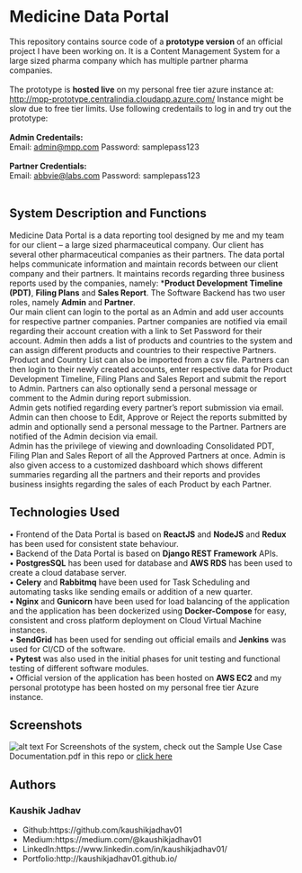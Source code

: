 # Medicine Data Portal
This repository contains source code of a **prototype version** of an official project I have been working on. It is a Content Management System for a large sized pharma company which has multiple partner pharma companies. 
<br><br>
The prototype is **hosted live** on my personal free tier azure instance at: http://mpp-prototype.centralindia.cloudapp.azure.com/ Instance might be slow due to free tier limits. Use following credentails to log in and try out the prototype:
<br><br>
**Admin Credentails:**<br>
Email: admin@mpp.com Password: samplepass123
<br><br>
**Partner Credentials:**<br>
Email: abbvie@labs.com Password: samplepass123
<br><br>
## System Description and Functions
Medicine Data Portal is a data reporting tool designed by me and my team for our client – a large sized pharmaceutical company. Our client has several other pharmaceutical companies as their partners. The data portal helps communicate information and maintain records between our client company and their partners. It maintains records regarding three business reports used by the companies, namely: ***Product Development Timeline (PDT)**, **Filing Plans** and **Sales Report**. The Software Backend has two user roles, namely **Admin** and **Partner**.<br> 
Our main client can login to the portal as an Admin and add user accounts for respective partner companies. Partner companies are notified via email regarding their account creation with a link to Set Password for their account. Admin then adds a list of products and countries to the system and can assign different products and countries to their respective Partners. Product and Country List can also be imported from a csv file. Partners can then login to their newly created accounts, enter respective data for Product Development Timeline, Filing Plans and Sales Report and submit the report to Admin. Partners can also optionally send a personal message or comment to the Admin during report submission.<br> 
Admin gets notified regarding every partner’s report submission via email. Admin can then choose to Edit, Approve or Reject the reports submitted by admin and optionally send a personal message to the Partner. Partners are notified of the Admin decision via email.<br>
Admin has the privilege of viewing and downloading Consolidated PDT, Filing Plan and Sales Report of all the Approved Partners at once. Admin is also given access to a customized dashboard which shows different summaries regarding all the partners and their reports and provides business insights regarding the sales of each Product by each Partner.<br>

## Technologies Used
•	Frontend of the Data Portal is based on **ReactJS** and **NodeJS** and **Redux** has been used for consistent state behaviour.<br>
•	Backend of the Data Portal is based on **Django REST Framework** APIs.<br>
•	**PostgresSQL** has been used for database and **AWS RDS** has been used to create a cloud database server.<br>
•	**Celery** and **Rabbitmq** have been used for Task Scheduling and automating tasks like sending emails or addition of a new quarter.<br>
•	**Nginx** and **Gunicorn** have been used for load balancing of the application and the application has been dockerized using **Docker-Compose** for easy, consistent and cross platform deployment on Cloud Virtual Machine instances.<br>
•	**SendGrid** has been used for sending out official emails and **Jenkins** was used for CI/CD of the software.<br>
•	**Pytest** was also used in the initial phases for unit testing and functional testing of different software modules.<br>
•	Official version of the application has been hosted on **AWS EC2** and my personal prototype has been hosted on my personal free tier Azure instance.<br>

## Screenshots
![alt text](https://github.com/kaushikjadhav01/Medicine-Data-Portal__Data-Reporting-Tool/blob/master/mpp-frontend/src/assets/images/dashboard_ss.png)
For Screenshots of the system, check out the Sample Use Case Documentation.pdf in this repo or <a href="https://github.com/kaushikjadhav01/Medicine-Data-Portal__Data-Reporting-Tool/blob/master/Sample%20Use%20Case%20Documentation.pdf">click here</a>


## Authors
### Kaushik Jadhav
<ul>
<li>Github:https://github.com/kaushikjadhav01</li>
<li>Medium:https://medium.com/@kaushikjadhav01</li>
<li>LinkedIn:https://www.linkedin.com/in/kaushikjadhav01/</li>
<li>Portfolio:http://kaushikjadhav01.github.io/</li>
</ul>

